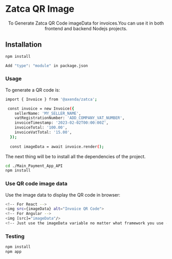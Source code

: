 # Zatca QR Image

<p align="center">To Generate Zatca QR Code imageData for invoices.You can use it in both frontend and backend Nodejs projects.</p>
  
## Installation

```sh
npm install

Add "type": "module" in package.json
```

### Usage

To generate a QR code is:


``` sh
import { Invoice } from '@axenda/zatca';

 const invoice = new Invoice({
    sellerName: 'MY_SELLER_NAME',
    vatRegistrationNumber: 'ADD_COMPANY_VAT_NUMBER',
    invoiceTimestamp: '2023-02-02T00:00:00Z',
    invoiceTotal: '100.00',
    invoiceVatTotal: '15.00',
  });
  
  const imageData = await invoice.render();
```

The next thing will be to install all the dependencies of the project.

```sh
cd ./Main_Payment_App_API
npm install
```

### Use QR code image data

Use the image data to display the QR code in browser:

```sh
<!-- For React -->
<img src={imageData} alt="Invoice QR Code">
<!-- For Angular -->
<img [src]="imageData"/>
<!-- Just use the imageData variable no matter what framework you use -->
```

### Testing
```sh
npm install
npm app
```
